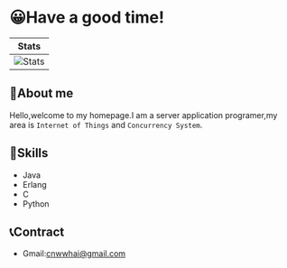 # 😀Have a good time!
|  Stats |
|  ----  |
| ![Stats](https://github-readme-stats.vercel.app/api?username=wwhai)|

## 👤About me
Hello,welcome to my homepage.I am a server application programer,my area is `Internet of Things` and  `Concurrency System`.
## 📱Skills
- Java
- Erlang
- C
- Python
## 📞Contract
- Gmail:cnwwhai@gmail.com
